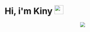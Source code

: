 # Hi, i'm Kiny <img src="https://github.com/TheDudeThatCode/TheDudeThatCode/blob/master/Assets/Earth.gif" width="29px">

<p align="center">
  <img align="center" src="https://github-readme-stats.vercel.app/api/?username=Kiny-Kiny&show_icons=true&title_color=94fcff&icon_color=79ff97&text_color=fe9fe6&bg_color=151515" />
</p>
